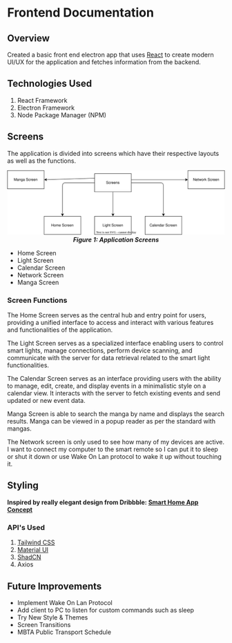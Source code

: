# Frontend Documentation

## Overview

Created a basic front end electron app that uses [React](https://react.dev) to create modern UI/UX for the application and fetches information from the backend.

## Technologies Used

<ol>
    <li>React Framework</li>
    <li> Electron Framework</li>
    <li>Node Package Manager (NPM)</li>
</ol>

## Screens
The application is divided into screens which have their respective layouts as well as the functions.

<center>
    <img src="./docs/flowcharts/screens.svg",alt="Screen Flowchart">
</center>
<figcaption align="center"><b><i>Figure 1: Application Screens</i></b></figcaption>
<ul>
    <li>Home Screen</li>
    <li>Light Screen</li>
    <li>Calendar Screen</li>
    <li>Network Screen</li>
    <li>Manga Screen</li>
</ul>

### Screen Functions

The Home Screen serves as the central hub and entry point for users, providing a unified interface to access and interact with various features and functionalities of the application.

The Light Screen serves as a specialized interface enabling users to control smart lights, manage connections, perform device scanning, and communicate with the server for data retrieval related to the smart light functionalities.

The Calendar Screen serves as an interface providing users with the ability to manage, edit, create, and display events in a minimalistic style on a calendar view. It interacts with the server to fetch existing events and send updated or new event data.

Manga Screen is able to search the manga by name and displays the search results. Manga can be viewed in a popup reader as per the standard with mangas.

The Network screen is only used to see how many of my devices are active. I want to connect my computer to the smart remote so I can put it to sleep or shut it down or use Wake On Lan protocol to wake it up without touching it.

## Styling

<b>Inspired by really elegant design from Dribbble: [Smart Home App Concept](https://dribbble.com/shots/5482985-Smart-Home-App-Concept)</b>

### API's Used
<ol>
    <li><a href="https://tailwindcss.com">Tailwind CSS</a></li>
    <li><a href="https://mui.com/material-ui/">Material UI</a></li>
    <li><a href="https://ui.shadcn.com">ShadCN</a></li>
    <li>Axios</li>
</ol>

## Future Improvements

<ul>
    <li> Implement Wake On Lan Protocol</li>
    <li> Add client to PC to listen for custom commands such as sleep</li>
    <li>Try New Style & Themes</li>
    <li>Screen Transitions</li>
    <li>MBTA Public Transport Schedule</li>
</ul>
